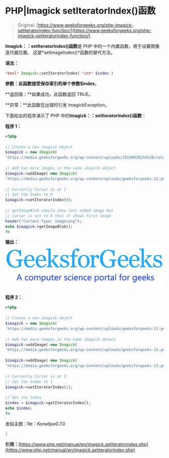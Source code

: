 # PHP|Imagick setIteratorIndex()函数

> Original: [https://www.geeksforgeeks.org/php-imagick-setiteratorindex-function/](https://www.geeksforgeeks.org/php-imagick-setiteratorindex-function/)

**Imagick：：setIteratorIndex()函数**是 PHP 中的一个内置函数，用于设置图像迭代器位置。 这是*setImageIndex()*函数的替代方法。

**语法：**

```php
*bool* Imagick::setIteratorIndex( *int* $index )
```

**参数：**此函数接受保存索引的单个参数**$index**。

**返回值：**如果成功，此函数返回 TRUE。

**异常：**此函数在出错时引发 ImagickException。

下面给出的程序演示了 PHP 中的**Imagick：：setIteratorIndex()函数**：

**程序 1：**

```php
<?php 

// Create a new imagick object 
$imagick = new Imagick( 
'https://media.geeksforgeeks.org/wp-content/uploads/20190918234528/colorize1.png');

// Add two more images in the same imagick object 
$imagick->addImage( new Imagick(
'https://media.geeksforgeeks.org/wp-content/uploads/geeksforgeeks-13.png')); 

// Currently Cursor is at 1
// Set the Index to 0
$imagick->setIteratorIndex(0);

// getImageBlob should show last added image but
// cursor is set to 0 thus it shows first image
header("Content-Type: image/png");
echo $imagick->getImageBlob();
?>
```

**输出：**
![](img/d2cdeddf65779f170b39764ad552411f.png)

**程序 2：**

```php
<?php 

// Create a new imagick object 
$imagick = new Imagick( 
'https://media.geeksforgeeks.org/wp-content/uploads/geeksforgeeks-13.png'); 

// Add two more images in the same imagick object 
$imagick->addImage( new Imagick( 
'https://media.geeksforgeeks.org/wp-content/uploads/geeksforgeeks-13.png')); 

$imagick->addImage( new Imagick( 
'https://media.geeksforgeeks.org/wp-content/uploads/geeksforgeeks-13.png')); 

// Currently Cursor is at 2
// Set the Index to 1
$imagick->setIteratorIndex(1);

// Get the Index 
$index = $imagick->getIteratorIndex(); 
echo $index; 
?> 
```

发帖主题：Re：Колибри0.7.0

```php
1
```

**引用：**[https://www.php.net/manual/en/imagick.setiteratorindex.php](https://www.php.net/manual/en/imagick.setiteratorindex.php)